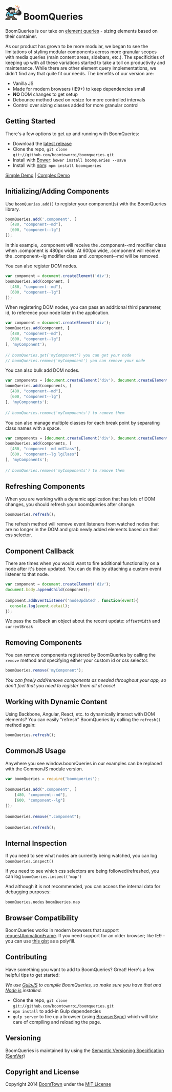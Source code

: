 # <img src="dist/images/logo-boomqueries.png" width="50px;">  BoomQueries


BoomQueries is our take on [element queries](http://responsiveimagescg.github.io/eq-usecases/) - sizing elements based on their container.

As our product has grown to be more modular, we began to see the limitations of styling modular components across more granular scopes with media queries (main content areas, sidebars, etc.). The specificities of keeping up with all these variations started to take a toll on productivity and maintenance. While there are other element query implementations, we didn't find any that quite fit our needs. The benefits of our version are:

* Vanilla JS
* Made for modern browsers (IE9+) to keep dependencies small
* **NO** DOM changes to get setup
* Debounce method used on resize for more controlled intervals
* Control over sizing classes added for more granular control


## Getting Started

There's a few options to get up and running with BoomQueries:

* Download the [latest release](https://github.com/boomtownroi/boomqueries/releases/latest)
* Clone the repo, `git clone git://github.com/boomtownroi/boomqueries.git`
* Install with [Bower](http://bower.io): `bower install boomqueries --save`
* Install with [npm](https://www.npmjs.com/package/boomqueries): `npm install boomqueries`

[Simple Demo](http://boomtownroi.github.io/boomqueries/) | [Complex Demo](http://boomtownroi.github.io/boomqueries/kitchensink.html)


## Initializing/Adding Components

Use `boomQueries.add()` to register your component(s) with the BoomQueries library.

```js
boomQueries.add('.component', [
  [480, "component--md"],
  [600, "component--lg"]
]);
```

In this example, .component will receive the .component--md modifier class when .component is 480px wide. At 600px wide, .component will receive the .component--lg modifier class and .component--md will be removed.

You can also register DOM nodes.

```js
var component = document.createElement('div');
boomQueries.add(component, [
  [480, "component--md"],
  [600, "component--lg"]
]);
```

When registering DOM nodes, you can pass an additional third parameter, id, to reference your node later in the application.

```js
var component = document.createElement('div');
boomQueries.add(component, [
  [480, "component--md"],
  [600, "component--lg"]
], 'myComponent');

// boomQueries.get('myComponent') you can get your node
// boomQueries.remove('myComponent') you can remove your node
```

You can also bulk add DOM nodes.

```js
var components = [document.createElement('div'), document.createElement('div'), document.createElement('div'), document.createElement('div')];
boomQueries.add(components, [
  [480, "component--md"],
  [600, "component--lg"]
], 'myComponents');

// boomQueries.remove('myComponents') to remove them
```

You can also manage multiple classes for each break point by separating class names with a space.

```js
var components = [document.createElement('div'), document.createElement('div'), document.createElement('div'), document.createElement('div')];
boomQueries.add(components, [
  [480, "component--md mdClass"],
  [600, "component--lg lgClass"]
], 'myComponents');

// boomQueries.remove('myComponents') to remove them
```

## Refreshing Components

When you are working with a dynamic application that has lots of DOM changes, you should refresh your boomQueries after change.

```js
boomQueries.refresh();
```

The refresh method will remove event listeners from watched nodes that are no longer in the DOM and grab newly added elements based on their css selector.


## Component Callback

There are times when you would want to fire additional functionality on a node after it's been updated. You can do this by attaching a custom event listener to that node.

```js
var component = document.createElement('div');
document.body.appendChild(component);

component.addEventListener('nodeUpdated', function(event){
  console.log(event.detail);
});
```

We pass the callback an object about the recent update: `offsetWidth` and `currentBreak`


## Removing Components

You can remove components registered by BoomQueries by calling the `remove` method and specifying either your custom id or css selector.

```js
boomQueries.remove('myComponent');
```

_You can freely add/remove components as needed throughout your app, so don't feel that you need to register them all at once!_


## Working with Dynamic Content

Using Backbone, Angular, React, etc. to dynamically interact with DOM elements? You can easily "refresh" BoomQueries by calling the `refresh()` method again:

```js
boomQueries.refresh();
```

## CommonJS Usage

Anywhere you see window.boomQueries in our examples can be replaced with the CommonJS module version.

```js
var boomQueries = require('boomqueries');

boomQueries.add(".component", [
	[480, "component--md"],
	[600, "component--lg"]
]);

boomQueries.remove(".component");

boomQueries.refresh();
```


## Internal Inspection

If you need to see what nodes are currently being watched, you can log `boomQueries.inspect()`

If you need to see which css selectors are being followed/refreshed, you can log `boomQueries.inspect('map')`

And although it is not recommended, you can access the internal data for debugging purposes:

`boomQueries.nodes`
`boomQueries.map`


## Browser Compatibility

BoomQueries works in modern browsers that support [requestAnimationFrame](https://developer.mozilla.org/en-US/docs/Web/API/window/requestAnimationFrame). If you need support for an older browser; like IE9 - you can use [this gist](https://gist.github.com/paulirish/1579671) as a polyfill.


## Contributing

Have something you want to add to BoomQueries? Great! Here's a few helpful tips to get started:

_We use [GulpJS](http://gulpjs.com) to compile BoomQueries, so make sure you have that and [Node.js](http://nodejs.org/) installed._

* Clone the repo, `git clone git://github.com/boomtownroi/boomqueries.git`
* `npm install` to add-in Gulp dependencies
* `gulp server` to fire up a browser (using [BrowserSync](http://www.browsersync.io/)) which will take care of compiling and reloading the page.


## Versioning

BoomQueries is maintained by using the [Semantic Versioning Specification (SemVer)](http://semver.org/)


## Copyright and License

Copyright 2014 [BoomTown](http://boomtownroi.com) under the [MIT License](https://github.com/BoomTownROI/boomqueries/blob/master/LICENSE.md)
